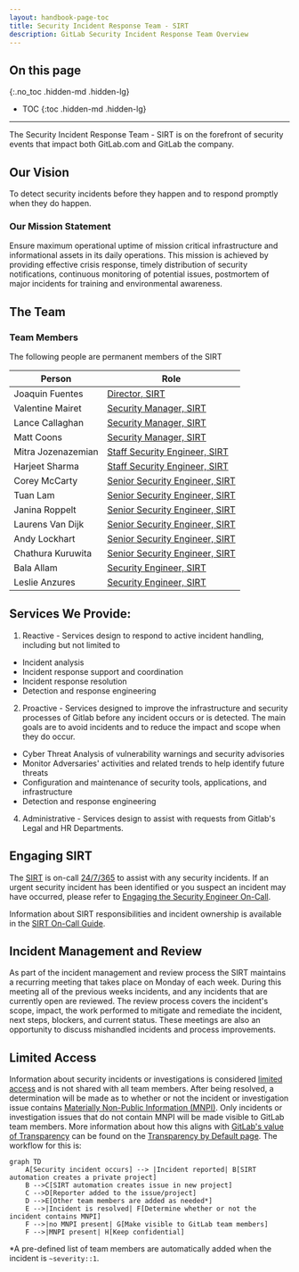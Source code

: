 ```yaml
---
layout: handbook-page-toc
title: Security Incident Response Team - SIRT
description: GitLab Security Incident Response Team Overview 
---
```


## On this page
{:.no_toc .hidden-md .hidden-lg}

- TOC
{:toc .hidden-md .hidden-lg}

----

The Security Incident Response Team - SIRT is on the forefront of security events that impact both GitLab.com and GitLab the company.

## <i class="fas fa-rocket" id="biz-tech-icons"></i> Our Vision

To detect security incidents before they happen and to respond promptly when they do happen. 

### Our Mission Statement

Ensure maximum operational uptime of mission critical infrastructure and informational assets in its daily operations. This mission is achieved by providing effective crisis response, timely distribution of security notifications, continuous monitoring of potential issues, postmortem of major incidents for training and environmental awareness.

## <i class="fas fa-users" id="biz-tech-icons"></i> The Team

### Team Members

The following people are permanent members of the SIRT

<table>
<thead>
<tr>
<th>Person</th>
<th>Role</th>
</tr>
</thead>
<tbody>
<tr>
<td>Joaquin Fuentes</td>
<td><a href="/job-families/engineering/security-incident-response-team/#manager-security-incident-response-team">Director, SIRT</a></td>
</tr>
<tr>
<td>Valentine Mairet</td>
<td><a href="/job-families/engineering/security-incident-response-team/#manager-security-incident-response-team">Security Manager, SIRT</a></td>
</tr>
<tr>
<td>Lance Callaghan</td>
<td><a href="/job-families/engineering/security-incident-response-team/#manager-security-incident-response-team">Security Manager, SIRT</a></td>
</tr>
<tr>
<td>Matt Coons</td>
<td><a href="/job-families/engineering/security-incident-response-team/#manager-security-incident-response-team">Security Manager, SIRT</a></td>
</tr>
<tr>
<td>Mitra Jozenazemian</td>
<td><a href="/job-families/engineering/security-incident-response-team/#staff-security-incident-response-team-engineer">Staff Security Engineer, SIRT</a></td>
</tr>
<td>Harjeet Sharma</td>
<td><a href="/job-families/engineering/security-incident-response-team/#staff-security-incident-response-team-engineer">Staff Security Engineer, SIRT</a></td>
<tr>
<td>Corey McCarty</td>
<td><a href="/job-families/engineering/security-incident-response-team/#senior-security-incident-response-team-engineer">Senior Security Engineer, SIRT</a></td>
</tr>
<tr>
<td>Tuan Lam</td>
<td><a href="/job-families/engineering/security-incident-response-team/#senior-security-incident-response-team-engineer">Senior Security Engineer, SIRT</a></td>
</tr>
<tr>
<td>Janina Roppelt</td>
<td><a href="/job-families/engineering/security-incident-response-team/#senior-security-incident-response-team-engineer">Senior Security Engineer, SIRT</a></td>
</tr>
<tr>
<td>Laurens Van Dijk</td>
<td><a href="/job-families/engineering/security-incident-response-team/#senior-security-incident-response-team-engineer">Senior Security Engineer, SIRT</a></td>
</tr>
<td>Andy Lockhart</td>
<td><a href="/job-families/engineering/security-incident-response-team/#senior-security-incident-response-team-engineer">Senior Security Engineer, SIRT</a></td>
</tr>
<tr>
<td>Chathura Kuruwita</td>
<td><a href="/job-families/engineering/security-incident-response-team/#senior-security-incident-response-team-engineer">Senior Security Engineer, SIRT</a></td>
</tr>
<tr>
<td>Bala Allam</td>
<td><a href="/job-families/engineering/security-incident-response-team/#security-incident-response-team-engineer-intermediate">Security Engineer, SIRT</a></td>
</tr>
<tr>
<td>Leslie Anzures</td>
<td><a href="/job-families/engineering/security-incident-response-team/#security-incident-response-team-engineer-intermediate"> Security Engineer, SIRT</a></td>
</tr>
</tbody>
</table>

## <i class="fas fa-stream" id="biz-tech-icons"></i> Services We Provide:
1. Reactive - Services design to respond to active incident handling, including but not limited to 
- Incident analysis 
- Incident response support and coordination 
- Incident response resolution 
- Detection and response engineering
2. Proactive - Services designed to improve the infrastructure  and security  processes of Gitlab before any incident occurs or is detected. The main goals are to avoid incidents and to reduce the impact and scope when they do occur. 
- Cyber Threat Analysis of vulnerability warnings and security advisories
- Monitor Adversaries' activities and related trends to help identify future threats 
- Configuration and maintenance of security tools, applications, and infrastructure
- Detection and response engineering
4. Administrative - Services design to assist with requests from Gitlab's Legal and HR Departments.

## <i class="fas fa-bullseye" id="biz-tech-icons"></i> Engaging SIRT

The [SIRT](/handbook/security/security-operations/sirt) is on-call [24/7/365](/handbook/on-call/#security-team-on-call-rotation) to assist with any security incidents. If an urgent security incident has been identified or you suspect an incident may have occurred, please refer to [Engaging the Security Engineer On-Call](/handbook/security/security-operations/sirt/engaging-security-on-call.html).

Information about SIRT responsibilities and incident ownership is available in the [SIRT On-Call Guide](/handbook/security/secops-oncall.html).

## <i class="fas fa-receipt" id="biz-tech-icons"></i> Incident Management and Review

As part of the incident management and review process the SIRT maintains a recurring meeting that takes place on Monday of each week. During this meeting all of the previous weeks incidents, and any incidents that are currently open are reviewed. The review process covers the incident's scope, impact, the work performed to mitigate and remediate the incident, next steps, blockers, and current status. These meetings are also an opportunity to discuss mishandled incidents and process improvements.

## Limited Access

Information about security incidents or investigations is considered [limited access](https://about.gitlab.com/handbook/communication/confidentiality-levels/#limited-access) and is not shared with all team members. After being resolved, a determination will be made as to whether or not the incident or investigation issue contains [Materially Non-Public Information (MNPI)](https://about.gitlab.com/handbook/product/product-safe-guidance/#materially-non-public-information). Only incidents or investigation issues that do not contain MNPI will be made visible to GitLab team members. More information about how this aligns with [GitLab's value of Transparency](https://about.gitlab.com/handbook/values/#transparency) can be found on the [Transparency by Default page](https://about.gitlab.com/handbook/security/transparency_by_default.html). The workflow for this is:

```mermaid
graph TD
    A[Security incident occurs] --> |Incident reported| B[SIRT automation creates a private project]
    B -->C[SIRT automation creates issue in new project]
    C -->D[Reporter added to the issue/project]
    D -->E[Other team members are added as needed*]
    E -->|Incident is resolved| F[Determine whether or not the incident contains MNPI]
    F -->|no MNPI present| G[Make visible to GitLab team members]
    F -->|MNPI present| H[Keep confidential]
```

\*A pre-defined list of team members are automatically added when the incident is `~severity::1`.
